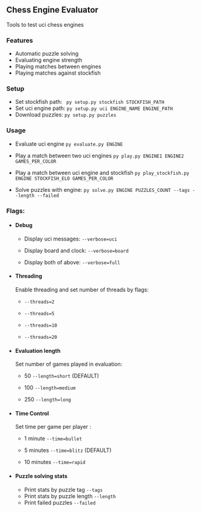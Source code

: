 ## Chess Engine Evaluator

Tools to test uci chess engines

### Features

- Automatic puzzle solving
- Evaluating engine strength
- Playing matches between engines
- Playing matches against stockfish

### Setup

- Set stockfish path:
  `` py setup.py stockfish STOCKFISH_PATH``
- Set uci engine path:
  ``py setup.py uci ENGINE_NAME ENGINE_PATH``
- Download puzzles:
  ``py setup.py puzzles``

### Usage

- Evaluate uci engine
  ``py evaluate.py ENGINE``

- Play a match between two uci engines
  ``py play.py ENGINE1 ENGINE2 GAMES_PER_COLOR``

- Play a match between uci engine and stockfish
  ``py play_stockfish.py ENGINE STOCKFISH_ELO GAMES_PER_COLOR``

- Solve puzzles with engine:
  ``py solve.py ENGINE PUZZLES_COUNT --tags --length --failed``

### Flags:

- #### Debug

    - Display uci messages: ``--verbose=uci``

    - Display board and clock: ``--verbose=board``

    - Display both of above: ``--verbose=full``

- #### Threading

  Enable threading and set number of threads by flags:

    - ``--threads=2``

    - ``--threads=5``

    - ``--threads=10``

    - ``--threads=20``

- #### Evaluation length

  Set number of games played in evaluation:

    - 50 ``--length=short`` (DEFAULT)

    - 100 ``--length=medium``

    - 250 ``--length=long``

- #### Time Control

  Set time per game per player :

    - 1 minute ``--time=bullet``

    - 5 minutes  ``--time=blitz`` (DEFAULT)

    - 10 minutes  ``--time=rapid``

- #### Puzzle solving stats

    - Print stats by puzzle tag ``--tags``
    - Print stats by puzzle length ``--length``
    - Print failed puzzles ``--failed``